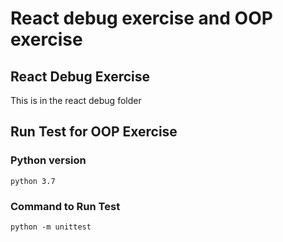 # React debug exercise and OOP exercise
## React Debug Exercise
This is in the react debug folder

## Run Test for OOP Exercise
### Python version
`python 3.7`
### Command to Run Test

`python -m unittest`
